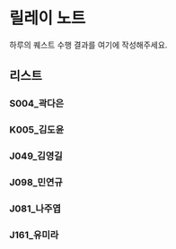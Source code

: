 # 릴레이 노트

하루의 퀘스트 수행 결과를 여기에 작성해주세요.

## 리스트

### S004_곽다은

### K005_김도윤

### J049_김영길

### J098_민연규
 
### J081_나주엽

### J161_유미라

